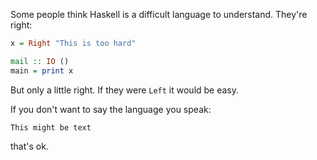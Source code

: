 Some people think Haskell is a difficult language to understand. They're
right:

```haskell
x = Right "This is too hard"

mail :: IO ()
main = print x
```

But only a little right. If they were `Left` it would be easy.

If you don't want to say the language you speak:

```
This might be text
```

that's ok.
